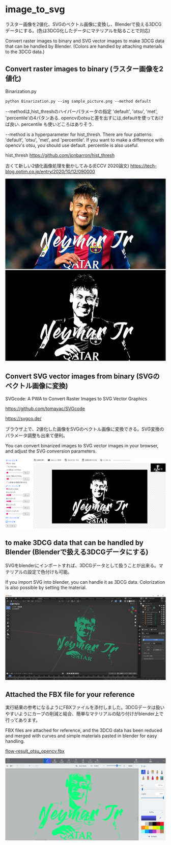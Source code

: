 # image_to_svg

ラスター画像を2値化、SVGのベクトル画像に変換し、Blenderで扱える3DCGデータにする。(色は3DCG化したデータにマテリアルを貼ることで対応)

Convert raster images to binary and SVG vector images to make 3DCG data that can be handled by Blender. (Colors are handled by attaching materials to the 3DCG data.)

## Convert raster images to binary (ラスター画像を2値化)

Binarization.py

```
python Binarization.py --img sample_picture.png --method default
```

--methodは,hist_threshのハイパーパラメータの指定
'default', 'otsu', 'met', 'percentile'の4パタンある.
opencvのotsuと差を出すには,defaultを使っておけば良い.
percentile も使いどころはありそう.

--method is a hyperparameter for hist_thresh.
There are four patterns: 'default', 'otsu', 'met', and 'percentile'.
If you want to make a difference with opencv's otsu, you should use default.
percentile is also useful.

hist_thresh
<https://github.com/jonbarron/hist_thresh>

古くて新しい2値化画像処理を動かしてみる(ECCV 2020論文)
<https://tech-blog.optim.co.jp/entry/2020/10/12/090000>

![sample_picture](sample_picture.png)
![result_otsu_opencv](result_otsu_opencv.png)

## Convert SVG vector images from binary (SVGのベクトル画像に変換)

SVGcode: A PWA to Convert Raster Images to SVG Vector Graphics

<https://github.com/tomayac/SVGcode>

<https://svgco.de/>

ブラウザ上で、2値化した画像をSVGのベクトル画像に変換できる。SVG変換のパラメータ調整も出来て便利。

You can convert binarized images to SVG vector images in your browser, and adjust the SVG conversion parameters.

![SVGcode](reference/SVGcode.png)



## to make 3DCG data that can be handled by Blender (Blenderで扱える3DCGデータにする)

SVGをblenderにインポートすれば、3DCGデータとして扱うことが出来る。マテリアルの設定で色付けも可能。

If you import SVG into blender, you can handle it as 3DCG data. Colorization is also possible by setting the material.

![blender_view](reference/blender_view.png)

## Attached the FBX file for your reference

実行結果の参考になるようにFBXファイルを添付しました。3DCGデータは扱いやすいようにカーブの削減と結合、簡単なマテリアルの貼り付けがblender上で行ってあります。

FBX files are attached for reference, and the 3DCG data has been reduced and merged with curves and simple materials pasted in blender for easy handling.


[flow-result_otsu_opencv.fbx](result_otsu_opencv.fbx)


![fbx_demo](reference/fbx_demo.png)
